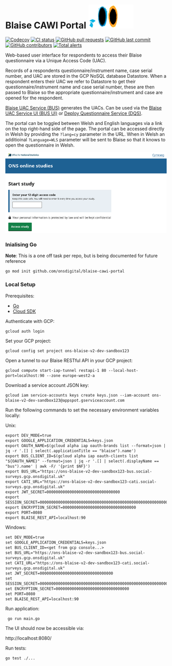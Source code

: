 # Blaise CAWI Portal ![Portal](.github/portal.gif)

[![Codecov](https://codecov.io/gh/ONSdigital/blaise-cawi-portal/branch/main/graph/badge.svg)](https://codecov.io/gh/ONSdigital/blaise-cawi-portal)
[![CI status](https://github.com/ONSdigital/blaise-cawi-portal/workflows/Test%20and%20coverage/badge.svg)](https://github.com/ONSdigital/blaise-cawi-portal/workflows/Test%20coverage%20report/badge.svg)
[![GitHub pull requests](https://img.shields.io/github/issues-pr-raw/ONSdigital/blaise-cawi-portal.svg)](https://github.com/ONSdigital/blaise-cawi-portal/pulls)
[![GitHub last commit](https://img.shields.io/github/last-commit/ONSdigital/blaise-cawi-portal.svg)](https://github.com/ONSdigital/blaise-cawi-portal/commits)
[![GitHub contributors](https://img.shields.io/github/contributors/ONSdigital/blaise-cawi-portal.svg)](https://github.com/ONSdigital/blaise-cawi-portal/graphs/contributors)
[![Total alerts](https://img.shields.io/lgtm/alerts/g/ONSdigital/blaise-cawi-portal.svg?logo=lgtm&logoWidth=18)](https://lgtm.com/projects/g/ONSdigital/blaise-cawi-portal/alerts/)

Web-based user interface for respondents to access their Blaise questionnaire via a Unique Access Code (UAC).

Records of a respondents questionnaire/instrument name, case serial number, and UAC are stored in the GCP NoSQL database Datastore. When a respondent enters their UAC we refer to Datastore to get their questionnaire/instrument name and case serial number, these are then passed to Blaise so the appropriate questionnaire/instrument and case are opened for the respondent.

[Blaise UAC Service (BUS)](https://github.com/ONSdigital/blaise-uac-service) generates the UACs. Can be used via the [Blaise UAC Service UI (BUS UI)](https://github.com/ONSdigital/blaise-uac-service-ui) or [Deploy Questionnaire Service (DQS)](https://github.com/ONSdigital/blaise-deploy-questionnaire-service).

The portal can be toggled between Welsh and English languages via a link on the top right-hand side of the page. The portal can be accessed directly in Welsh by providing the `?lang=cy` parameter in the URL. When in Welsh an additioinal `?Language=WLS` parameter will be sent to Blaise so that it knows to open the questionnaire in Welsh.

![UI](.github/ui.png)

### Inialising Go

**Note**: This is a one off task per repo, but is being documented for future reference

```sh
go mod init github.com/onsdigital/blaise-cawi-portal
```

### Local Setup

Prerequisites:

- [Go](https://go.dev/)
- [Cloud SDK](https://cloud.google.com/sdk/)

Authenticate with GCP:
```shell
gcloud auth login
```

Set your GCP project:
```shell
gcloud config set project ons-blaise-v2-dev-sandbox123
```

Open a tunnel to our Blaise RESTful API in your GCP project:
```shell
gcloud compute start-iap-tunnel restapi-1 80 --local-host-port=localhost:90 --zone europe-west2-a
```

Download a service account JSON key:

```
gcloud iam service-accounts keys create keys.json --iam-account ons-blaise-v2-dev-sandbox123@appspot.gserviceaccount.com
```

Run the following commands to set the necessary environment variables locally:

Unix:

```
export DEV_MODE=true
export GOOGLE_APPLICATION_CREDENTIALS=keys.json
export OAUTH_NAME=$(gcloud alpha iap oauth-brands list --format=json | jq -r '.[] | select(.applicationTitle == "blaise").name')
export BUS_CLIENT_ID=$(gcloud alpha iap oauth-clients list "${OAUTH_NAME}" --format=json | jq -r '.[] | select(.displayName == "bus").name' | awk -F/ '{print $NF}')
export BUS_URL="https://ons-blaise-v2-dev-sandbox123-bus.social-surveys.gcp.onsdigital.uk"
export CATI_URL="https://ons-blaise-v2-dev-sandbox123-cati.social-surveys.gcp.onsdigital.uk"
export JWT_SECRET=00000000000000000000000000000000
export SESSION_SECRET=0000000000000000000000000000000000000000000000000000000000000000
export ENCRYPTION_SECRET=00000000000000000000000000000000
export PORT=8080
export BLAISE_REST_API=localhost:90
```

Windows:

```
set DEV_MODE=true
set GOOGLE_APPLICATION_CREDENTIALS=keys.json
set BUS_CLIENT_ID=<get from gcp console...>
set BUS_URL="https://ons-blaise-v2-dev-sandbox123-bus.social-surveys.gcp.onsdigital.uk"
set CATI_URL="https://ons-blaise-v2-dev-sandbox123-cati.social-surveys.gcp.onsdigital.uk"
set JWT_SECRET=00000000000000000000000000000000
set SESSION_SECRET=0000000000000000000000000000000000000000000000000000000000000000
set ENCRYPTION_SECRET=00000000000000000000000000000000
set PORT=8080
set BLAISE_REST_API=localhost:90
```

Run application:

```sh
 go run main.go
```

The UI should now be accessible via:

http://localhost:8080/

Run tests:

```sh
go test ./...
```